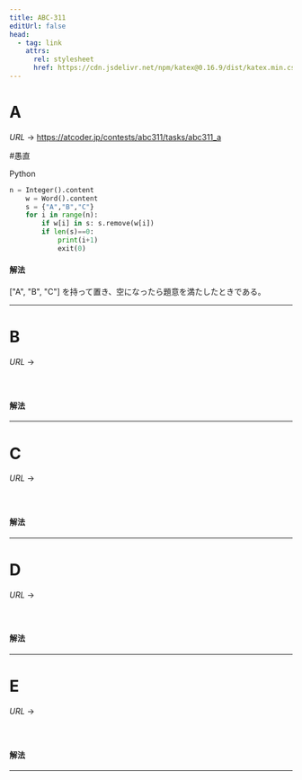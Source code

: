 ```yaml
---
title: ABC-311
editUrl: false
head:
  - tag: link
    attrs:
      rel: stylesheet
      href: https://cdn.jsdelivr.net/npm/katex@0.16.9/dist/katex.min.css
---
```


# A

$URL\:\to$ <https://atcoder.jp/contests/abc311/tasks/abc311_a>

\#愚直

Python

```python
n = Integer().content
    w = Word().content
    s = {"A","B","C"}
    for i in range(n):
        if w[i] in s: s.remove(w[i])
        if len(s)==0:
            print(i+1)
            exit(0)
```

#### 解法

\["A", "B", "C"] を持って置き、空になったら題意を満たしたときである。

***

# B

$URL\:\to$

#

```python
```

#### 解法

***

# C

$URL\:\to$

#

```python
```

#### 解法

***

# D

$URL\:\to$

#

```python
```

#### 解法

***

# E

$URL\:\to$

#

```python
```

#### 解法

***
